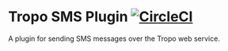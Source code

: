 Tropo SMS Plugin [![CircleCI](https://circleci.com/gh/informjs/inform-plugin-tropo-sms.svg?style=svg)](https://circleci.com/gh/informjs/inform-plugin-tropo-sms)
================

A plugin for sending SMS messages over the Tropo web service.

